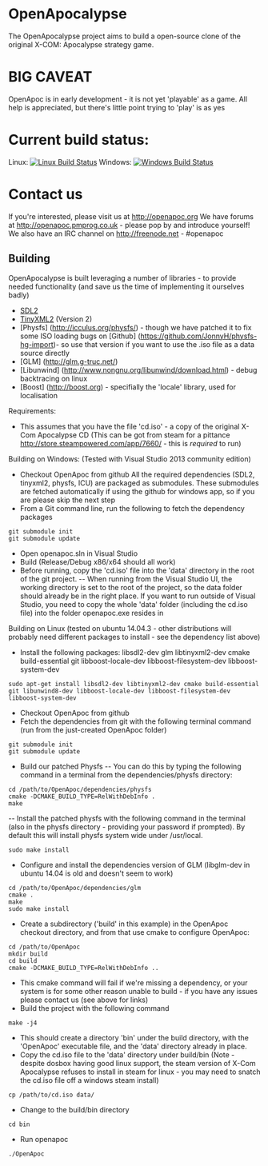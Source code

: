 # OpenApocalypse
 
The OpenApocalypse project aims to build a open-source
clone of the original X-COM: Apocalypse strategy game.

# BIG CAVEAT
OpenApoc is in early development - it is not yet 'playable' as a game.
All help is appreciated, but there's little point trying to 'play' is as yes

# Current build status:
Linux: [![Linux Build Status](https://travis-ci.org/JonnyH/OpenApoc.svg?branch=master)](https://travis-ci.org/JonnyH/OpenApoc)
Windows: [![Windows Build Status](https://ci.appveyor.com/api/projects/status/07ndsvrbyct924a1)](https://ci.appveyor.com/project/JonnyH/openapoc)
 
# Contact us
If you're interested, please visit us at http://openapoc.org
We have forums at http://openapoc.pmprog.co.uk - please pop by and introduce yourself!
We also have an IRC channel on http://freenode.net - #openapoc
 
## Building
OpenApocalypse is built leveraging a number of libraries - to provide needed functionality (and save us the time of implementing it ourselves badly)
 
- [SDL2](http://www.libsdl.org)
- [TinyXML2](http://www.grinninglizard.com/tinyxml2/) (Version 2)
- [Physfs] (http://icculus.org/physfs/) - though we have patched it to fix some ISO loading bugs on [Github] (https://github.com/JonnyH/physfs-hg-import)- so use that version if you want to use the .iso file as a data source directly
- [GLM] (http://glm.g-truc.net/)
- [Libunwind] (http://www.nongnu.org/libunwind/download.html) - debug backtracing on linux
- [Boost] (http://boost.org) - specifially the 'locale' library, used for localisation

Requirements:
- This assumes that you have the file 'cd.iso' - a copy of the original X-Com Apocalypse CD (This can be got from steam for a pittance http://store.steampowered.com/app/7660/ - this is _required_ to run)

Building on Windows:
(Tested with Visual Studio 2013 community edition)
- Checkout OpenApoc from github
All the required dependencies (SDL2, tinyxml2, physfs, ICU) are packaged as submodules. These submodules are fetched automatically if using the github for windows app, so if you are please skip the next step
- From a Git command line, run the following to fetch the dependency packages
```
git submodule init
git submodule update
```
- Open openapoc.sln in Visual Studio
- Build (Release/Debug x86/x64 should all work)
- Before running, copy the 'cd.iso' file into the 'data' directory in the root of the git project.
-- When running from the Visual Studio UI, the working directory is set to the root of the project, so the data folder should already be in the right place. If you want to run outside of Visual Studio, you need to copy the whole 'data' folder (including the cd.iso file) into the folder openapoc.exe resides in

Building on Linux
(tested on ubuntu 14.04.3 - other distributions will probably need different packages to install - see the dependency list above)
- Install the following packages: libsdl2-dev glm libtinyxml2-dev cmake build-essential git libboost-locale-dev libboost-filesystem-dev libboost-system-dev
```
sudo apt-get install libsdl2-dev libtinyxml2-dev cmake build-essential git libunwind8-dev libboost-locale-dev libboost-filesystem-dev libboost-system-dev
```
- Checkout OpenApoc from github
- Fetch the dependencies from git with the following terminal command (run from the just-created OpenApoc folder)
```
git submodule init
git submodule update
```
-  Build our patched Physfs
-- You can do this by typing the following command in a terminal from the dependencies/physfs directory:
```
cd /path/to/OpenApoc/dependencies/physfs
cmake -DCMAKE_BUILD_TYPE=RelWithDebInfo .
make
```
-- Install the patched physfs with the following command in the terminal (also in the physfs directory - providing your password if prompted). By default this will install physfs system wide under /usr/local.
```
sudo make install
```
- Configure and install the dependencies version of GLM (libglm-dev in ubuntu 14.04 is old and doesn't seem to work)
```
cd /path/to/OpenApoc/dependencies/glm
cmake .
make
sudo make install
```
- Create a subdirectory ('build' in this example) in the OpenApoc checkout directory, and from that use cmake to configure OpenApoc:
```
cd /path/to/OpenApoc
mkdir build
cd build
cmake -DCMAKE_BUILD_TYPE=RelWithDebInfo ..
```
- This cmake command will fail if we're missing a dependency, or your system is for some other reason unable to build - if you have any issues please contact us (see above for links)
- Build the project with the following command
```
make -j4
```
- This should create a directory 'bin' under the build directory, with the 'OpenApoc' executable file, and the 'data' directory already in place.
- Copy the cd.iso file to the 'data' directory under build/bin (Note - despite dosbox having good linux support, the steam version of X-Com Apocalypse refuses to install in steam for linux - you may need to snatch the cd.iso file off a windows steam install)
```
cp /path/to/cd.iso data/
```
- Change to the build/bin directory
```
cd bin
```
- Run openapoc
```
./OpenApoc
```

